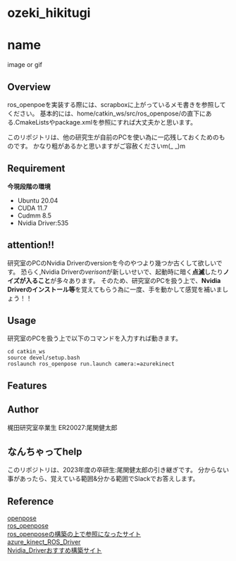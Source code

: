 # ozeki_hikitugi


# name

image or gif

## Overview

ros_openpoeを実装する際には、scrapboxに上がっているメモ書きを参照してください。 基本的には、home/catkin_ws/src/ros_openpose/の直下にある.CmakeListsやpackage.xmlを参照にすれば大丈夫かと思います。

このリポジトリは、他の研究生が自前のPCを使い為に一応残しておくためのものです。
かなり粗があるかと思いますがご容赦くださいm(_ _)m

## Requirement

**今現段階の環境**

- Ubuntu 20.04
- CUDA 11.7
- Cudmm 8.5
- Nvidia Driver:535

## attention!!

研究室のPCのNvidia Driverのversionを今のやつより幾つか古くして欲しいです。
恐らく,Nvidia Driverの*verison*が新しいせいで、起動時に暗く**点滅**したり**ノイズが入ること**が多々あります。
そのため、研究室のPCを扱う上で、**Nvidia Driverのインストール等**を覚えてもらう為に一度、手を動かして感覚を補いましょう！！
## Usage

研究室のPCを扱う上で以下のコマンドを入力すれば動きます。

```
cd catkin_ws
source devel/setup.bash
roslaunch ros_openpose run.launch camera:=azurekinect
```


## Features



## Author

梶田研究室卒業生
ER20027:尾関健太郎

## なんちゃってhelp
このリポジトリは、2023年度の卒研生:尾関健太郎の引き継ぎです。 分からない事があったら、覚えている範囲&分かる範囲でSlackでお答えします。


## Reference

[openpose](https://github.com/CMU-Perceptual-Computing-Lab/openpose)  
[ros_openpose](https://github.com/ravijo/ros_openpose)  
[ros_openposeの構築の上で参照になったサイト](https://yoshistl.hatenablog.com/entry/2022/07/31/014254)  
[azure_kinect_ROS_Driver](https://github.com/microsoft/Azure_Kinect_ROS_Driver)  
[Nvidia_Driverおすすめ構築サイト](https://qiita.com/tf63/items/0c6da72fe749319423b4)
